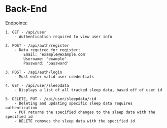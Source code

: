 # Back-End
Endpoints:

    1. GET - /api/user
        - Authentication required to view user info

    2. POST - /api/auth/register
        - Data required for register:
            Email: 'example@example.com'
            Username: 'example'
            Password: 'password'

    3. POST - /api/auth/login
        - Must enter valid user credentials

    4. GET - /api/user/sleepdata
        - Displays a list of all tracked sleep data, based off of user id

    5. DELETE, PUT - /api/user/sleepdata/:id
        - Deleting and updating specific sleep data requires authentication
        - PUT returns the specified changes to the sleep data with the specified id
        - DELETE removes the sleep data with the specified id
